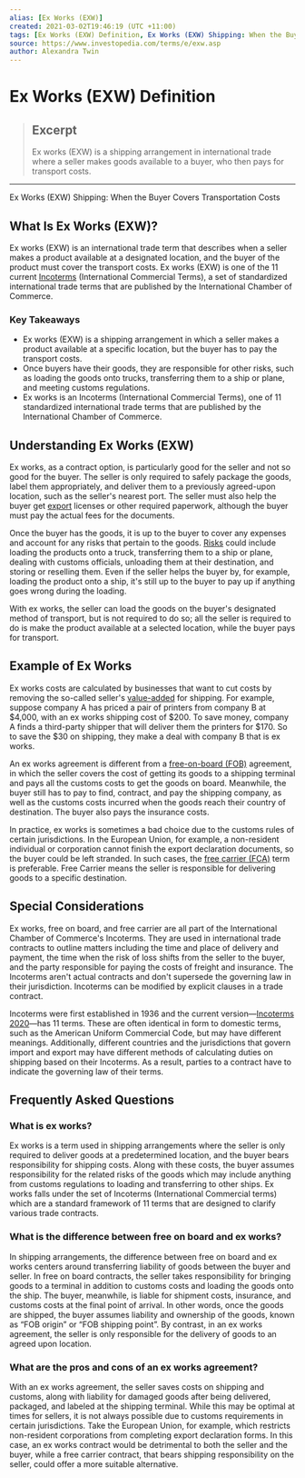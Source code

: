 ```yaml
---
alias: [Ex Works (EXW)]
created: 2021-03-02T19:46:19 (UTC +11:00)
tags: [Ex Works (EXW) Definition, Ex Works (EXW) Shipping: When the Buyer Covers Transportation Costs]
source: https://www.investopedia.com/terms/e/exw.asp
author: Alexandra Twin
---
```


# Ex Works (EXW) Definition

> ## Excerpt
> Ex works (EXW) is a shipping arrangement in international trade where a seller makes goods available to a buyer, who then pays for transport costs.

---

Ex Works (EXW) Shipping: When the Buyer Covers Transportation Costs
## What Is Ex Works (EXW)?

Ex works (EXW) is an international trade term that describes when a seller makes a product available at a designated location, and the buyer of the product must cover the transport costs. Ex works (EXW) is one of the 11 current [Incoterms](https://www.investopedia.com/terms/i/incoterms.asp) (International Commercial Terms), a set of standardized international trade terms that are published by the International Chamber of Commerce.

### Key Takeaways

-   Ex works (EXW) is a shipping arrangement in which a seller makes a product available at a specific location, but the buyer has to pay the transport costs.
-   Once buyers have their goods, they are responsible for other risks, such as loading the goods onto trucks, transferring them to a ship or plane, and meeting customs regulations.
-   Ex works is an Incoterms (International Commercial Terms), one of 11 standardized international trade terms that are published by the International Chamber of Commerce.

## Understanding Ex Works (EXW)

Ex works, as a contract option, is particularly good for the seller and not so good for the buyer. The seller is only required to safely package the goods, label them appropriately, and deliver them to a previously agreed-upon location, such as the seller's nearest port. The seller must also help the buyer get [export](https://www.investopedia.com/terms/e/export.asp) licenses or other required paperwork, although the buyer must pay the actual fees for the documents.

Once the buyer has the goods, it is up to the buyer to cover any expenses and account for any risks that pertain to the goods. [Risks](https://www.investopedia.com/articles/financial-theory/09/risk-management-business.asp) could include loading the products onto a truck, transferring them to a ship or plane, dealing with customs officials, unloading them at their destination, and storing or reselling them. Even if the seller helps the buyer by, for example, loading the product onto a ship, it's still up to the buyer to pay up if anything goes wrong during the loading.

With ex works, the seller can load the goods on the buyer's designated method of transport, but is not required to do so; all the seller is required to do is make the product available at a selected location, while the buyer pays for transport.

## Example of Ex Works

Ex works costs are calculated by businesses that want to cut costs by removing the so-called seller's [value-added](https://www.investopedia.com/terms/v/valueadded.asp) for shipping. For example, suppose company A has priced a pair of printers from company B at $4,000, with an ex works shipping cost of $200. To save money, company A finds a third-party shipper that will deliver them the printers for $170. So to save the $30 on shipping, they make a deal with company B that is ex works.

An ex works agreement is different from a [free-on-board (FOB)](https://www.investopedia.com/terms/f/fob.asp) agreement, in which the seller covers the cost of getting its goods to a shipping terminal and pays all the customs costs to get the goods on board. Meanwhile, the buyer still has to pay to find, contract, and pay the shipping company, as well as the customs costs incurred when the goods reach their country of destination. The buyer also pays the insurance costs.

In practice, ex works is sometimes a bad choice due to the customs rules of certain jurisdictions. In the European Union, for example, a non-resident individual or corporation cannot finish the export declaration documents, so the buyer could be left stranded. In such cases, the [free carrier (FCA)](https://www.investopedia.com/terms/f/fca.asp) term is preferable. Free Carrier means the seller is responsible for delivering goods to a specific destination.

## Special Considerations

Ex works, free on board, and free carrier are all part of the International Chamber of Commerce's Incoterms. They are used in international trade contracts to outline matters including the time and place of delivery and payment, the time when the risk of loss shifts from the seller to the buyer, and the party responsible for paying the costs of freight and insurance. The Incoterms aren't actual contracts and don't supersede the governing law in their jurisdiction. Incoterms can be modified by explicit clauses in a trade contract.

Incoterms were first established in 1936 and the current version—[Incoterms 2020](https://iccwbo.org/resources-for-business/incoterms-rules/incoterms-2020/)—has 11 terms. These are often identical in form to domestic terms, such as the American Uniform Commercial Code, but may have different meanings. Additionally, different countries and the jurisdictions that govern import and export may have different methods of calculating duties on shipping based on their Incoterms. As a result, parties to a contract have to indicate the governing law of their terms.

## Frequently Asked Questions

### What is ex works?

Ex works is a term used in shipping arrangements where the seller is only required to deliver goods at a predetermined location, and the buyer bears responsibility for shipping costs. Along with these costs, the buyer assumes responsibility for the related risks of the goods which may include anything from customs regulations to loading and transferring to other ships. Ex works falls under the set of Incoterms (International Commercial terms) which are a standard framework of 11 terms that are designed to clarify various trade contracts.

### What is the difference between free on board and ex works?

In shipping arrangements, the difference between free on board and ex works centers around transferring liability of goods between the buyer and seller. In free on board contracts, the seller takes responsibility for bringing goods to a terminal in addition to customs costs and loading the goods onto the ship. The buyer, meanwhile, is liable for shipment costs, insurance, and customs costs at the final point of arrival. In other words, once the goods are shipped, the buyer assumes liability and ownership of the goods, known as “FOB origin” or “FOB shipping point”. By contrast, in an ex works agreement, the seller is only responsible for the delivery of goods to an agreed upon location.

### What are the pros and cons of an ex works agreement?

With an ex works agreement, the seller saves costs on shipping and customs, along with liability for damaged goods after being delivered, packaged, and labeled at the shipping terminal. While this may be optimal at times for sellers, it is not always possible due to customs requirements in certain jurisdictions. Take the European Union, for example, which restricts non-resident corporations from completing export declaration forms. In this case, an ex works contract would be detrimental to both the seller and the buyer, while a free carrier contract, that bears shipping responsibility on the seller, could offer a more suitable alternative.
